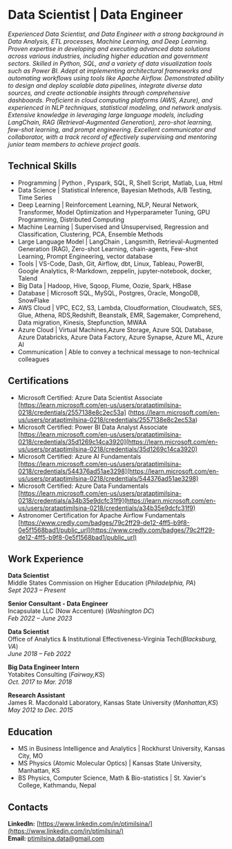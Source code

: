 # Data Scientist | Data Engineer

*Experienced Data Scientist, and Data Engineer with a strong background in Data Analysis, ETL processes, Machine Learning, and Deep Learning. Proven expertise in developing and executing advanced data solutions across various industries, including higher education and government sectors. Skilled in Python, SQL, and a variety of data visualization tools such as Power BI. Adept at implementing architectural frameworks and automating workflows using tools like Apache Airflow. Demonstrated ability to design and deploy scalable data pipelines, integrate diverse data sources, and create actionable insights through comprehensive dashboards. Proficient in cloud computing platforms (AWS, Azure), and experienced in NLP techniques, statistical modeling, and network analysis. Extensive knowledge in leveraging large language models, including LangChain, RAG (Retrieval-Augmented Generation), zero-shot learning, few-shot learning, and prompt engineering. Excellent communicator and collaborator, with a track record of effectively supervising and mentoring junior team members to achieve project goals.*

## Technical Skills
- Programming | Python , Pyspark, SQL, R, Shell Script, Matlab, Lua, Html
- Data Science | Statistical Inference, Bayesian Methods, A/B Testing, Time Series
- Deep Learning | Reinforcement Learning, NLP, Neural Network, Transformer, Model Optimization and Hyperparameter Tuning, GPU Programming, Distributed Computing
- Machine Learning | Supervised and Unsupervised, Regression and Classification, Clustering, PCA, Ensemble Methods
- Large Language Model | LangChain , Langsmith, Retrieval-Augmented Generation (RAG), Zero-shot Learning, chain-agents, Few-shot Learning, Prompt Engineering, vector database
- Tools | VS-Code, Dash, Git, Airflow, dbt, Linux, Tableau, PowerBI, Google Analytics, R-Markdown, zeppelin, jupyter-notebook, docker, Talend
- Big Data | Hadoop, Hive, Sqoop, Flume, Oozie, Spark, HBase
- Database | Microsoft SQL, MySQL, Postgres, Oracle, MongoDB, SnowFlake
- AWS Cloud | VPC, EC2, S3, Lambda, Cloudformation, Cloudwatch, SES, Glue, Athena, RDS,Redshift, Beanstalk, EMR, Sagemaker, Comprehend, Data migration, Kinesis, Stepfunction, MWAA
- Azure Cloud | Virtual Machines,Azure Storage, Azure SQL Database, Azure Databricks, Azure Data Factory, Azure Synapse, Azure ML, Azure AI
- Communication | Able to convey a technical message to non-technical colleagues

## Certifications
- Microsoft Certified: Azure Data Scientist Associate [https://learn.microsoft.com/en-us/users/prataptimilsina-0218/credentials/2557138e8c2ec53a] (https://learn.microsoft.com/en-us/users/prataptimilsina-0218/credentials/2557138e8c2ec53a)
- Microsoft Certified: Power BI Data Analyst Associate [https://learn.microsoft.com/en-us/users/prataptimilsina-0218/credentials/35d1269c14ca3920](https://learn.microsoft.com/en-us/users/prataptimilsina-0218/credentials/35d1269c14ca3920)
- Microsoft Certified: Azure AI Fundamentals [https://learn.microsoft.com/en-us/users/prataptimilsina-0218/credentials/544376ad51ae3298](https://learn.microsoft.com/en-us/users/prataptimilsina-0218/credentials/544376ad51ae3298)
- Microsoft Certified: Azure Data Fundamentals [https://learn.microsoft.com/en-us/users/prataptimilsina-0218/credentials/a34b35e9dcfc31f9](https://learn.microsoft.com/en-us/users/prataptimilsina-0218/credentials/a34b35e9dcfc31f9)
- Astronomer Certification for Apache Airflow Fundamentals [https://www.credly.com/badges/79c2ff29-de12-4ff5-b9f8-0e5f1568bad1/public_url](https://www.credly.com/badges/79c2ff29-de12-4ff5-b9f8-0e5f1568bad1/public_url)

## Work Experience
**Data Scientist**    
Middle States Commission on Higher Education (_Philadelphia, PA_)    
_Sept 2023 – Present_    
  
**Senior Consultant - Data Engineer**    
Incapsulate LLC (Now Accenture) (_Washington DC_)    
_Feb 2022 – June 2023_    
  
**Data Scientist**    
Office of Analytics & Institutional Effectiveness-Virginia Tech(_Blacksburg, VA_)    
_June 2018 – Feb 2022_    
   
**Big Data Engineer Intern**    
Yotabites Consulting (_Fairway,KS_)     
_Oct. 2017 to Mar. 2018_    

**Research Assistant**    
James R. Macdonald Laboratory, Kansas State University (_Manhattan,KS_)    
_May 2012 to Dec. 2015_    


## Education
- MS in Business Intelligence and Analytics | Rockhurst University, Kansas City, MO 				
- MS Physics (Atomic Molecular Optics)	| Kansas State University, Manhattan, KS 	
- BS  Physics, Computer Science, Math & Bio-statistics | St. Xavier's College, Kathmandu, Nepal 

## Contacts
**LinkedIn:** [https://www.linkedin.com/in/ptimilsina/](https://www.linkedin.com/in/ptimilsina/)<br>
**Email:** [ptimilsina.data@gmail.com](mailto:ptimilsina.data@gmail.com)





